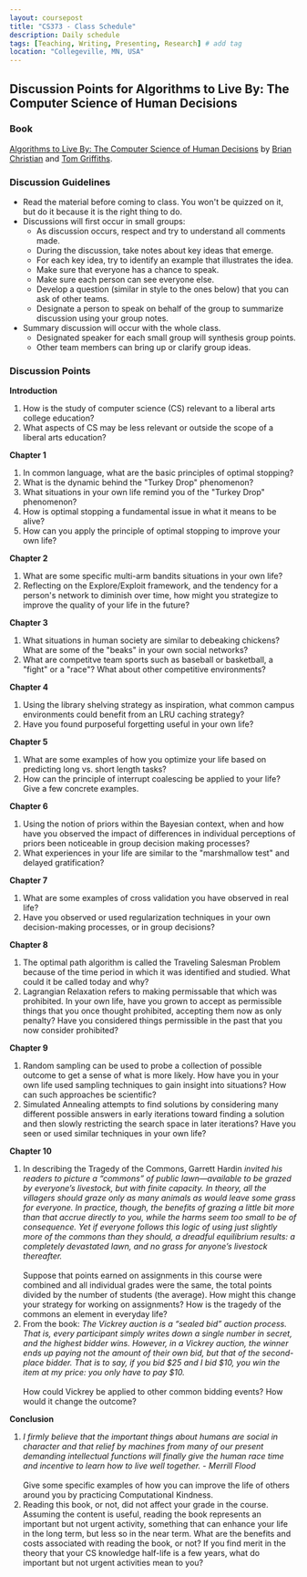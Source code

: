 ```yaml
---
layout: coursepost
title: "CS373 - Class Schedule"
description: Daily schedule
tags: [Teaching, Writing, Presenting, Research] # add tag
location: "Collegeville, MN, USA"
---
```


## Discussion Points for Algorithms to Live By: The Computer Science of Human Decisions

### Book
[Algorithms to Live By: The Computer Science of Human Decisions](http://algorithmstoliveby.com) by [Brian Christian](https://brianchristian.org) and [Tom Griffiths](http://cocosci.princeton.edu/tom/index.php).

### Discussion Guidelines
- Read the material before coming to class.  You won't be quizzed on it, but do it because it is the right thing to do.
- Discussions will first occur in small groups:
  - As discussion occurs, respect and try to understand all comments made.
  - During the discussion, take notes about key ideas that emerge.  
  - For each key idea, try to identify an example that illustrates the idea.
  - Make sure that everyone has a chance to speak.
  - Make sure each person can see everyone else.
  - Develop a question (similar in style to the ones below) that you can ask of other teams.
  - Designate a person to speak on behalf of the group to summarize discussion using your group notes.
- Summary discussion will occur with the whole class.
  - Designated speaker for each small group will synthesis group points.
  - Other team members can bring up or clarify group ideas.

### Discussion Points

**Introduction**
1. How is the study of computer science (CS) relevant to a liberal arts college education?  
1. What aspects of CS may be less relevant or outside the scope of a liberal arts education?

**Chapter 1**
1. In common language, what are the basic principles of optimal stopping?
1. What is the dynamic behind the "Turkey Drop" phenomenon?
1. What situations in your own life remind you of the "Turkey Drop" phenomenon?
1. How is optimal stopping a fundamental issue in what it means to be alive?
1. How can you apply the principle of optimal stopping to improve your own life?

**Chapter 2**
1. What are some specific multi-arm bandits situations in your own life?
1. Reflecting on the Explore/Exploit framework, and the tendency for a person's network to diminish over time, how might you strategize to improve the quality of your life in the future?

**Chapter 3**
1. What situations in human society are similar to debeaking chickens?  What are some of the "beaks" in your own social networks?
1. What are competitve team sports such as baseball or basketball, a "fight" or a "race"?  What about other competitive environments?

**Chapter 4**
1. Using the library shelving strategy as inspiration, what common campus environments could benefit from an LRU caching strategy?
1. Have you found purposeful forgetting useful in your own life?

**Chapter 5**
1. What are some examples of how you optimize your life based on predicting long vs. short length tasks?
1. How can the principle of interrupt coalescing be applied to your life?  Give a few concrete examples.

**Chapter 6**
1. Using the notion of priors within the Bayesian context, when and how have you observed the impact of differences in individual perceptions of priors been noticeable in group decision making processes?
1. What experiences in your life are similar to the "marshmallow test" and delayed gratification?

**Chapter 7**
1. What are some examples of cross validation you have observed in real life?
1. Have you observed or used regularization techniques in your own decision-making processes, or in group decisions?

**Chapter 8**
1. The optimal path algorithm is called the Traveling Salesman Problem because of the time period in which it was identified and studied.  What could it be called today and why?
1. Lagrangian Relaxation refers to making permissable that which was prohibited.  In your own life, have you grown to accept as permissible things that you once thought prohibited, accepting them now as only penalty?  Have you considered things permissible in the past that you now consider prohibited?

**Chapter 9**
1. Random sampling can be used to probe a collection of possible outcome to get a sense of what is more likely.  How have you in your own life used sampling techniques to gain insight into situations?  How can such approaches be scientific?
1. Simulated Annealing attempts to find solutions by considering many different possible answers in early iterations toward finding a solution and then slowly restricting the search space in later iterations?  Have you seen or used similar techniques in your own life?

**Chapter 10**
1. In describing the Tragedy of the Commons, Garrett Hardin _invited his readers to picture a “commons” of public lawn—available to be grazed by everyone’s livestock, but with finite capacity. In theory, all the villagers should graze only as many animals as would leave some grass for everyone. In practice, though, the benefits of grazing a little bit more than that accrue directly to you, while the harms seem too small to be of consequence. Yet if everyone follows this logic of using just slightly more of the commons than they should, a dreadful equilibrium results: a completely devastated lawn, and no grass for anyone’s livestock thereafter._  <br> <br> Suppose that points earned on assignments in this course were combined and all individual grades were the same, the total points divided by the number of students (the average).  How might this change your strategy for working on assignments? How is the tragedy of the commons an element in everyday life?
1. From the book: _The Vickrey auction is a “sealed bid” auction process. That is, every participant simply writes down a single number in secret, and the highest bidder wins. However, in a Vickrey auction, the winner ends up paying not the amount of their own bid, but that of the second-place bidder. That is to say, if you bid $25 and I bid $10, you win the item at my price: you only have to pay $10._  <br> <br> How could Vickrey be applied to other common bidding events?  How would it change the outcome?

**Conclusion**
1. _I firmly believe that the important things about humans are social in character and that relief by machines from many of our present demanding intellectual functions will finally give the human race time and incentive to learn how to live well together. - Merrill Flood_ <br> <br> Give some specific examples of how you can improve the life of others around you by practicing Computational Kindness.
1. Reading this book, or not, did not affect your grade in the course.  Assuming the content is useful, reading the book represents an important but not urgent activity, something that can enhance your life in the long term, but less so in the near term.  What are the benefits and costs associated with reading the book, or not?  If you find merit in the theory that your CS knowledge half-life is a few years, what do important but not urgent activities mean to you?
